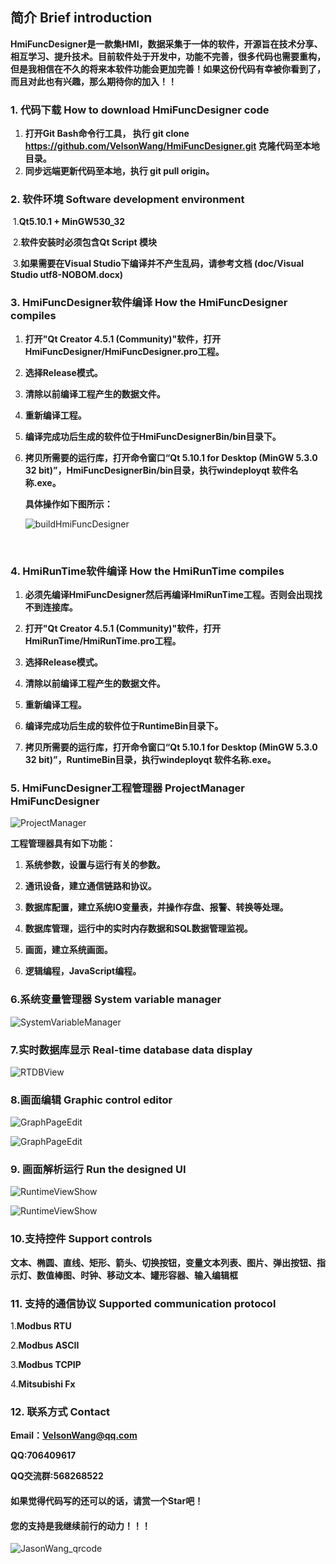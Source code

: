 ## 简介 Brief introduction

​	**HmiFuncDesigner是一款集HMI，数据采集于一体的软件，开源旨在技术分享、相互学习、提升技术。目前软件处于开发中，功能不完善，很多代码也需要重构，但是我相信在不久的将来本软件功能会更加完善！如果这份代码有幸被你看到了，而且对此也有兴趣，那么期待你的加入！！**


### 1. 代码下载 How to download HmiFuncDesigner code
  1. **打开Git Bash命令行工具， 执行 git clone https://github.com/VelsonWang/HmiFuncDesigner.git 克隆代码至本地目录。**
  2.  **同步远端更新代码至本地，执行 git pull origin。**

### 2. 软件环境 Software development environment

​	1.**Qt5.10.1 + MinGW530_32** 

​	2.**软件安装时必须包含Qt Script 模块**

​	3.**如果需要在Visual Studio下编译并不产生乱码，请参考文档 (doc/Visual Studio utf8-NOBOM.docx)**


### 3. HmiFuncDesigner软件编译 How the HmiFuncDesigner compiles

 1. **打开"Qt Creator 4.5.1 (Community)"软件，打开HmiFuncDesigner/HmiFuncDesigner.pro工程。**

 2. **选择Release模式。**

 3. **清除以前编译工程产生的数据文件。**

 4. **重新编译工程。**

 5. **编译完成功后生成的软件位于HmiFuncDesignerBin/bin目录下。**

 6. **拷贝所需要的运行库，打开命令窗口“Qt 5.10.1 for Desktop (MinGW 5.3.0 32 bit)”，HmiFuncDesignerBin/bin目录，执行windeployqt 软件名称.exe。**

    **具体操作如下图所示：**

    ![buildHmiFuncDesigner](md/buildHmiFuncDesigner.png)

​	

### 4. HmiRunTime软件编译 How the HmiRunTime compiles

1. **必须先编译HmiFuncDesigner然后再编译HmiRunTime工程。否则会出现找不到连接库。**

2. **打开"Qt Creator 4.5.1 (Community)"软件，打开HmiRunTime/HmiRunTime.pro工程。**

3. **选择Release模式。**

4. **清除以前编译工程产生的数据文件。**

5. **重新编译工程。**

6. **编译完成功后生成的软件位于RuntimeBin目录下。**

7. **拷贝所需要的运行库，打开命令窗口“Qt 5.10.1 for Desktop (MinGW 5.3.0 32 bit)”，RuntimeBin目录，执行windeployqt 软件名称.exe。**

   

### 5. HmiFuncDesigner工程管理器 ProjectManager HmiFuncDesigner

![ProjectManager](md/_projectman_1546500878_8823.png)

**工程管理器具有如下功能：**

1. **系统参数，设置与运行有关的参数。**

2. **通讯设备，建立通信链路和协议。**

3. **数据库配置，建立系统IO变量表，并操作存盘、报警、转换等处理。**

4. **数据库管理，运行中的实时内存数据和SQL数据管理监视。**

5. **画面，建立系统画面。**

6. **逻辑编程，JavaScript编程。**

    

### 6.系统变量管理器 System variable manager

![SystemVariableManager](md/SystemVariableManager.png)



### 7.实时数据库显示 Real-time database data display

![RTDBView](md/RTDBView.png)



### 8.画面编辑 Graphic control editor

![GraphPageEdit](md/GraphPageEdit.png)


![GraphPageEdit](md/GraphPageEdit2.png)




### 9. 画面解析运行 Run the designed UI

![RuntimeViewShow](md/RuntimeViewShow.png)


![RuntimeViewShow](md/RuntimeViewShow2.png)



### 10.支持控件 Support controls

​	**文本、椭圆、直线、矩形、箭头、切换按钮，变量文本列表、图片、弹出按钮、指示灯、数值棒图、时钟、移动文本、罐形容器、输入编辑框**



### 11. 支持的通信协议  Supported communication protocol

1.**Modbus RTU**

2.**Modbus ASCII**

3.**Modbus TCPIP**

4.**Mitsubishi Fx**



### 12. 联系方式  Contact

**Email：VelsonWang@qq.com**

**QQ:706409617**

**QQ交流群:568268522**



#### 如果觉得代码写的还可以的话，请赏一个Star吧！



#### **您的支持是我继续前行的动力！！！**

![JasonWang_qrcode](md/JasonWang_qrcode.png)